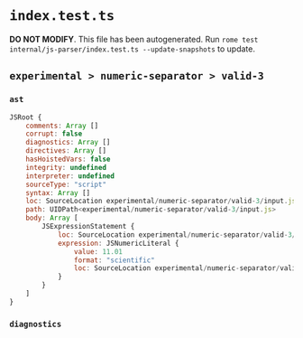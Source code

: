 # `index.test.ts`

**DO NOT MODIFY**. This file has been autogenerated. Run `rome test internal/js-parser/index.test.ts --update-snapshots` to update.

## `experimental > numeric-separator > valid-3`

### `ast`

```javascript
JSRoot {
	comments: Array []
	corrupt: false
	diagnostics: Array []
	directives: Array []
	hasHoistedVars: false
	integrity: undefined
	interpreter: undefined
	sourceType: "script"
	syntax: Array []
	loc: SourceLocation experimental/numeric-separator/valid-3/input.js 1:0-1:9
	path: UIDPath<experimental/numeric-separator/valid-3/input.js>
	body: Array [
		JSExpressionStatement {
			loc: SourceLocation experimental/numeric-separator/valid-3/input.js 1:0-1:9
			expression: JSNumericLiteral {
				value: 11.01
				format: "scientific"
				loc: SourceLocation experimental/numeric-separator/valid-3/input.js 1:0-1:9
			}
		}
	]
}
```

### `diagnostics`

```

```
